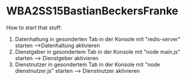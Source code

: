 # WBA2SS15BastianBeckersFranke

How to start that stuff:

  1. Datenhaltung in gesonderten Tab in der Konsole mit "redis-server" starten			-->Datenhaltung aktivieren
  2. Dienstgeber in gesondertem Tab in der Konsole mit "node main.js" starten				--> Dienstgeber aktivieren
  3. Dienstnutzer in gesondertem Tab in der Konsole mit "node dienstnutzer.js" starten		--> Dienstnutzer aktivieren
